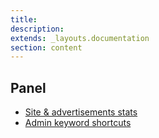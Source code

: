 ```yaml
---
title:
description:
extends: _layouts.documentation
section: content
---
```


## Panel
* [Site & advertisements stats](/docs/panel-site-advertising-stats)
* [Admin keyword shortcuts](/docs/panel-amin-keyword-shortcuts)
